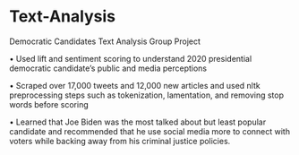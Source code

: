 # Text-Analysis

Democratic Candidates Text Analysis Group Project

• Used lift and sentiment scoring to understand 2020 presidential democratic candidate’s public and media perceptions

• Scraped over 17,000 tweets and 12,000 new articles and used nltk preprocessing steps such as tokenization, lamentation, and removing stop words before scoring

• Learned that Joe Biden was the most talked about but least popular candidate and recommended that he use social media more to connect with voters while backing away from his criminal justice policies. 
